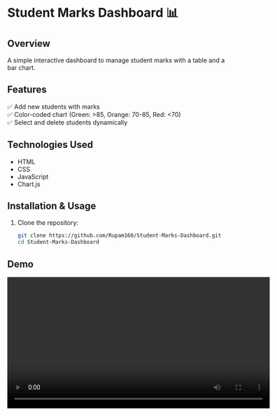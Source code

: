 # Student Marks Dashboard 📊

## Overview
A simple interactive dashboard to manage student marks with a table and a bar chart.

## Features
✅ Add new students with marks  
✅ Color-coded chart (Green: >85, Orange: 70-85, Red: <70)  
✅ Select and delete students dynamically  

## Technologies Used
- HTML
- CSS
- JavaScript
- Chart.js

## Installation & Usage
1. Clone the repository:
   ```sh
   git clone https://github.com/Rupam160/Student-Marks-Dashboard.git
   cd Student-Marks-Dashboard
## Demo
<video width="600" controls>
  <source src="demo.mp4" type="video/mp4">
  Your browser does not support the video tag.
</video>
